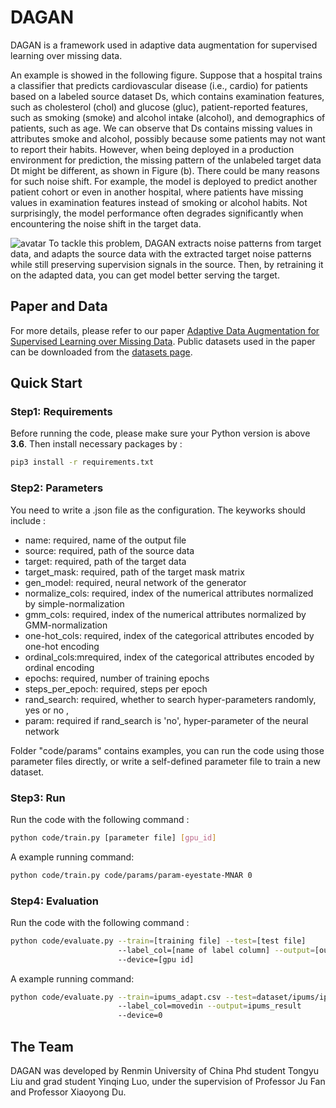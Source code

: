 # DAGAN
DAGAN is a framework used in adaptive data augmentation for supervised learning over missing data.

An example is showed in the following figure. Suppose that a hospital trains a classifier that predicts cardiovascular disease (i.e., cardio) for patients based on a labeled source dataset Ds, which contains examination features, such as cholesterol (chol) and glucose (gluc), patient-reported features, such as smoking (smoke) and alcohol intake (alcohol), and demographics of patients, such as age. We can observe that Ds contains missing values in attributes smoke and alcohol, possibly because some patients may not want to report their habits. However, when being deployed in a production environment for prediction, the missing pattern of the unlabeled target data Dt might be different, as shown in Figure (b). There could be many reasons for such noise shift. For example, the model is deployed to predict another patient cohort or even in another hospital, where patients have missing values in examination features instead of smoking or alcohol habits. Not surprisingly, the model performance often degrades significantly when encountering the noise shift in the target data.

![avatar](https://github.com/ruclty/dagan/blob/master/figs/example.png)
To tackle this problem, DAGAN extracts noise patterns from target data, and adapts the source data with the extracted target noise patterns while still preserving supervision signals in the source. Then, by retraining it on the adapted data, you can get model better serving the target.


## Paper and Data
For more details, please refer to our paper [Adaptive Data Augmentation for Supervised Learning over Missing Data](). Public datasets used in the paper can be downloaded from the [datasets page](https://github.com/ruc-datalab/dagan/tree/main/dataset).

## Quick Start
### Step1: Requirements
Before running the code, please make sure your Python version is above **3.6**.
Then install necessary packages by :
```sh
pip3 install -r requirements.txt
```

### Step2: Parameters
 You need to write a .json file as the configuration. The keyworks should include :

 - name: required, name of the output file 
 - source: required, path of the source data 
 - target: required, path of the target data 
 - target_mask: required, path of the target mask matrix
 - gen_model: required, neural network of the generator
 - normalize_cols: required, index of the numerical attributes normalized by simple-normalization 
 - gmm_cols: required, index of the numerical attributes normalized by GMM-normalization 
 - one-hot_cols: required, index of the categorical attributes encoded by one-hot encoding 
 - ordinal_cols:mrequired, index of the categorical attributes encoded by ordinal encoding 
 - epochs: required, number of training epochs 
 - steps_per_epoch: required, steps per epoch
 - rand_search: required, whether to search hyper-parameters randomly, yes or no ,
 - param: required if rand_search is 'no', hyper-parameter of the neural network  

Folder "code/params" contains examples, you can run the code using those parameter files directly, or write a self-defined parameter file to train a new dataset.

### Step3: Run
Run the code with the following command :
```sh
python code/train.py [parameter file] [gpu_id]
```
A example running command:
```sh
python code/train.py code/params/param-eyestate-MNAR 0
```

### Step4: Evaluation
Run the code with the following command :
```sh
python code/evaluate.py --train=[training file] --test=[test file] 
                        --label_col=[name of label column] --output=[output filename] 
                        --device=[gpu id]
```
A example running command:
```sh
python code/evaluate.py --train=ipums_adapt.csv --test=dataset/ipums/ipums_test.csv 
                        --label_col=movedin --output=ipums_result 
                        --device=0
```

## The Team
DAGAN was developed by Renmin University of China Phd student Tongyu Liu and grad student Yinqing Luo, under the supervision of Professor Ju Fan and Professor Xiaoyong Du.
